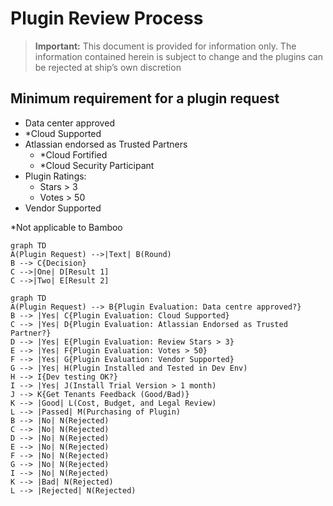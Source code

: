 # Plugin Review Process

>**Important:** This document is provided for information only. The information contained herein is subject to change and the plugins can be rejected at ship’s own discretion

## Minimum requirement for a plugin request

- Data center approved
- *Cloud Supported
- Atlassian endorsed as Trusted Partners
  - *Cloud Fortified
  - *Cloud Security Participant
- Plugin Ratings:
  - Stars > 3
  - Votes > 50
- Vendor Supported

*Not applicable to Bamboo


```mermaid
graph TD
A(Plugin Request) -->|Text| B(Round)
B --> C{Decision}
C -->|One| D[Result 1]
C -->|Two| E[Result 2]
```

```mermaid
graph TD
A(Plugin Request) --> B{Plugin Evaluation: Data centre approved?}
B --> |Yes| C{Plugin Evaluation: Cloud Supported}
C --> |Yes| D{Plugin Evaluation: Atlassian Endorsed as Trusted Partner?}
D --> |Yes| E{Plugin Evaluation: Review Stars > 3}
E --> |Yes| F{Plugin Evaluation: Votes > 50}
F --> |Yes| G{Plugin Evaluation: Vendor Supported}
G --> |Yes| H(Plugin Installed and Tested in Dev Env)
H --> I{Dev testing OK?}
I --> |Yes| J(Install Trial Version > 1 month)
J --> K{Get Tenants Feedback (Good/Bad)}
K --> |Good| L(Cost, Budget, and Legal Review)
L --> |Passed| M(Purchasing of Plugin)
B --> |No| N(Rejected)
C --> |No| N(Rejected)
D --> |No| N(Rejected)
E --> |No| N(Rejected)
F --> |No| N(Rejected)
G --> |No| N(Rejected)
I --> |No| N(Rejected)
K --> |Bad| N(Rejected)
L --> |Rejected| N(Rejected)
```